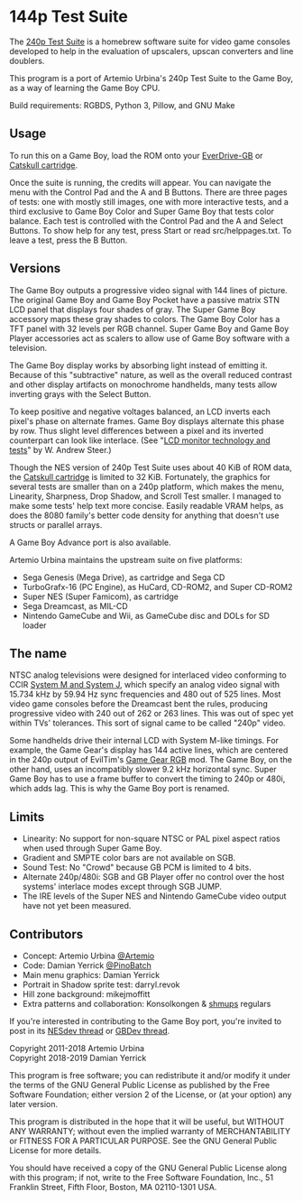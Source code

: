 144p Test Suite
===============

The [240p Test Suite] is a homebrew software suite for video game
consoles developed to help in the evaluation of upscalers, upscan
converters and line doublers.

This program is a port of Artemio Urbina's 240p Test Suite
to the Game Boy, as a way of learning the Game Boy CPU.

Build requirements: RGBDS, Python 3, Pillow, and GNU Make

[240p Test Suite]: http://junkerhq.net/xrgb/index.php/240p_test_suite

Usage
-----
To run this on a Game Boy, load the ROM onto your [EverDrive-GB]
or [Catskull cartridge].

Once the suite is running, the credits will appear.  You can navigate
the menu with the Control Pad and the A and B Buttons.  There are
three pages of tests: one with mostly still images, one with more
interactive tests, and a third exclusive to Game Boy Color and
Super Game Boy that tests color balance.  Each test is controlled
with the Control Pad and the A and Select Buttons.  To show help for
any test, press Start or read src/helppages.txt. To leave a test,
press the B Button.

[EverDrive-GB]: https://krikzz.com/store/home/48-everdrive-gb.html
[Catskull cartridge]: https://catskullelectronics.com/32kcart

Versions
--------
The Game Boy outputs a progressive video signal with 144 lines
of picture.  The original Game Boy and Game Boy Pocket have a
passive matrix STN LCD panel that displays four shades of gray.
The Super Game Boy accessory maps these gray shades to colors.
The Game Boy Color has a TFT panel with 32 levels per RGB channel.
Super Game Boy and Game Boy Player accessories act as scalers to
allow use of Game Boy software with a television.

The Game Boy display works by absorbing light instead of emitting it.
Because of this "subtractive" nature, as well as the overall reduced
contrast and other display artifacts on monochrome handhelds, many
tests allow inverting grays with the Select Button.

To keep positive and negative voltages balanced, an LCD inverts each
pixel's phase on alternate frames.  Game Boy displays alternate this
phase by row.  Thus slight level differences between a pixel and its
inverted counterpart can look like interlace.
(See "[LCD monitor technology and tests]" by W. Andrew Steer.)

[LCD monitor technology and tests]: http://www.techmind.org/lcd/

Though the NES version of 240p Test Suite uses about 40 KiB of ROM
data, the [Catskull cartridge] is limited to 32 KiB.  Fortunately,
the graphics for several tests are smaller than on a 240p platform,
which makes the menu, Linearity, Sharpness, Drop Shadow, and Scroll
Test smaller.  I managed to make some tests' help text more concise.
Easily readable VRAM helps, as does the 8080 family's better code
density for anything that doesn't use structs or parallel arrays.

A Game Boy Advance port is also available.

Artemio Urbina maintains the upstream suite on five platforms:

* Sega Genesis (Mega Drive), as cartridge and Sega CD
* TurboGrafx-16 (PC Engine), as HuCard, CD-ROM2, and Super CD-ROM2
* Super NES (Super Famicom), as cartridge
* Sega Dreamcast, as MIL-CD
* Nintendo GameCube and Wii, as GameCube disc and DOLs for SD loader

The name
--------
NTSC analog televisions were designed for interlaced video conforming
to CCIR [System M and System J], which specify an analog video
signal with 15.734 kHz by 59.94 Hz sync frequencies and 480 out of
525 lines.  Most video game consoles before the Dreamcast bent the
rules, producing progressive video with 240 out of 262 or 263 lines.
This was out of spec yet within TVs' tolerances.  This sort of signal
came to be called "240p" video.

Some handhelds drive their internal LCD with System M-like timings.
For example, the Game Gear's display has 144 active lines, which
are centered in the 240p output of EvilTim's [Game Gear RGB] mod.
The Game Boy, on the other hand, uses an incompatibly slower 9.2 kHz
horizontal sync.  Super Game Boy has to use a frame buffer to
convert the timing to 240p or 480i, which adds lag.  This is why
the Game Boy port is renamed.

[System M and System J]: https://en.wikipedia.org/wiki/CCIR_System_M
[Game Gear RGB]: http://members.optusnet.com.au/eviltim/ggrgb/ggrgb.html

Limits
------
* Linearity: No support for non-square NTSC or PAL pixel aspect
  ratios when used through Super Game Boy.
* Gradient and SMPTE color bars are not available on SGB.
* Sound Test: No "Crowd" because GB PCM is limited to 4 bits.
* Alternate 240p/480i: SGB and GB Player offer no control over
  the host systems' interlace modes except through SGB JUMP.
* The IRE levels of the Super NES and Nintendo GameCube video output
  have not yet been measured.

Contributors
------------
* Concept: Artemio Urbina [@Artemio]
* Code: Damian Yerrick [@PinoBatch]
* Main menu graphics: Damian Yerrick
* Portrait in Shadow sprite test: darryl.revok
* Hill zone background: mikejmoffitt
* Extra patterns and collaboration: Konsolkongen & [shmups] regulars

If you're interested in contributing to the Game Boy port, you're
invited to post in its [NESdev thread] or [GBDev thread].

[@Artemio]: https://twitter.com/Artemio
[@PinoBatch]: https://twitter.com/PinoBatch
[shmups]: http://shmups.system11.org/
[NESdev thread]: https://forums.nesdev.com/viewtopic.php?f=20&t=17221
[GBDev thread]: http://gbdev.gg8.se/forums/viewtopic.php?id=542

Copyright 2011-2018 Artemio Urbina  
Copyright 2018-2019 Damian Yerrick

This program is free software; you can redistribute it and/or modify
it under the terms of the GNU General Public License as published by
the Free Software Foundation; either version 2 of the License, or
(at your option) any later version.

This program is distributed in the hope that it will be useful,
but WITHOUT ANY WARRANTY; without even the implied warranty of
MERCHANTABILITY or FITNESS FOR A PARTICULAR PURPOSE.  See the
GNU General Public License for more details.

You should have received a copy of the GNU General Public License along
with this program; if not, write to the Free Software Foundation, Inc.,
51 Franklin Street, Fifth Floor, Boston, MA 02110-1301 USA.
